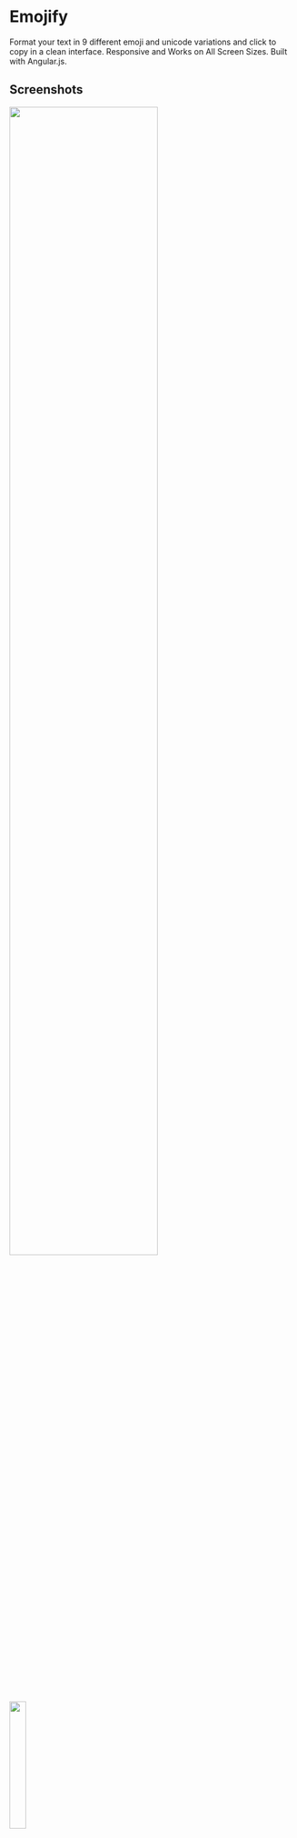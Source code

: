 # Emojify

Format your text in 9 different emoji and unicode variations and click to copy in a clean interface. Responsive and Works on All Screen Sizes. Built with Angular.js.

## Screenshots
<img src = "https://user-images.githubusercontent.com/65954042/172161914-3ff8cc0c-df66-4627-9603-5115e7f39849.png" width ="72%" />&nbsp;&nbsp;&nbsp;&nbsp;&nbsp;&nbsp;<img src = "https://user-images.githubusercontent.com/65954042/172162928-602f751f-05da-4388-a5f8-b8f5db89b388.png" width ="24%" />

<img src = "https://user-images.githubusercontent.com/65954042/172168284-11173290-fa72-484a-8cc7-a1284d030048.png" width ="74%" />&nbsp;&nbsp;&nbsp;&nbsp;&nbsp;&nbsp;<img src = "https://user-images.githubusercontent.com/65954042/172167030-8a134d71-d156-4e4e-87a5-1ffc78b668a8.png" width ="22.5%" />

This project was generated with [Angular CLI](https://github.com/angular/angular-cli) version 14.0.0.

## Development server

Run `ng serve` for a dev server. Navigate to `http://localhost:4200/`. The application will automatically reload if you change any of the source files.

## Code scaffolding

Run `ng generate component component-name` to generate a new component. You can also use `ng generate directive|pipe|service|class|guard|interface|enum|module`.

## Build

Run `ng build` to build the project. The build artifacts will be stored in the `dist/` directory.

## Running unit tests

Run `ng test` to execute the unit tests via [Karma](https://karma-runner.github.io).

## Running end-to-end tests

Run `ng e2e` to execute the end-to-end tests via a platform of your choice. To use this command, you need to first add a package that implements end-to-end testing capabilities.

## Further help

To get more help on the Angular CLI use `ng help` or go check out the [Angular CLI Overview and Command Reference](https://angular.io/cli) page.
